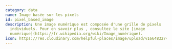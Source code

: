 ```yaml
---
category: data
name: Image basée sur les pixels
id: pixel_based_image
description: Une image numérique est composée d'une grille de pixels
  individuels. Pour en savoir plus , consultez le site [image
  numérique](https://fr.wikipedia.org/wiki/Image_numérique).
icon: https://res.cloudinary.com/helpful-places/image/upload/v1664832748/dtpr-icons/data/pixels_opkhbv.svg
---
```

